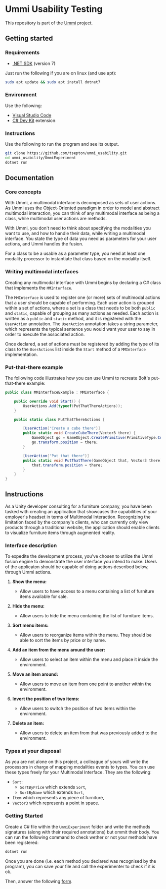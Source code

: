 # Ummi Usability Testing

This repository is part of the [Ummi](https://github.com/tsepton/ummi) project. 

## Getting started
### Requirements
- [.NET SDK](https://learn.microsoft.com/en-us/dotnet/core/install/) (version 7)

Just run the following if you are on linux (and use apt): 
```bash
sudo apt update && sudo apt install dotnet7
```


### Environment 
Use the following:
- [Visual Studio Code](https://visualstudio.microsoft.com/) 
- [C# Dev Kit](https://marketplace.visualstudio.com/items?itemName=ms-dotnettools.csdevkit) extension

### Instructions
Use the following to run the program and see its output.
```bash
git clone https://github.com/tsepton/ummi_usability.git
cd ummi_usability/UmmiExperiment
dotnet run
```

## Documentation

### Core concepts
With Ummi, a multimodal interface is decomposed as sets of user actions.
As Ummi uses the Object-Oriented paradigm in order to model and abstract multimodal interaction, you can think of any multimodal interface as being a class, while multimodal user actions are methods.   

With Ummi, you don't need to think about specifying the modalities you want to use, and how to handle their data, while writing a multimodal interface. 
You state the type of data you need as parameters for your user actions, and Ummi handles the fusion.

For a class to be a usable as a parameter type, you need at least one modality processor to instantiate that class based on the modality itself. 

### Writing multimodal interfaces

Creating any multimodal interface with Ummi begins by declaring a C# class that implements the `MMInterface`.

The `MMInterface` is used to register one (or more) sets of multimodal actions that a user should be capable of performing. Each user action is grouped within a set of actions, where a set is a class that needs to be both `public` and `static`, capable of grouping as many actions as needed. Each action is written as a `public` and `static` method, and it is registered with the `UserAction` annotation. The `UserAction` annotation takes a string parameter, which represents the typical sentence you would want your user to say in order to execute the associated action.

Once declared, a set of actions must be registered by adding the type of its class to the `UserActions` list inside the `Start` method of a `MMInterface` implementation.

### Put-that-there example
The following code illustrates how you can use Ummi to recreate Bolt's put-that-there example:

```C#
public class MMInterfaceExample : MMInterface {

    public override void Start() {
        UserActions.Add(typeof(PutThatThereActions));
    }

    public static class PutThatThereActions {

        [UserAction("Create a cube there")]
        public static void CreateCubeThere(Vector3 there) {
            GameObject go = GameObject.CreatePrimitive(PrimitiveType.Cube);
            go.transform.position = there;
        }

        [UserAction("Put that there")]
        public static void PutThatThere(GameObject that, Vector3 there) {
            that.transform.position = there;
        }
    }
}
```

## Instructions
As a Unity developer consulting for a furniture company, you have been tasked with creating an application that showcases the capabilities of your employer's headset in terms of Multimodal Interaction.
Recognizing the limitation faced by the company's clients, who can currently only view products through a traditional website, the application should enable clients to visualize furniture items through augmented reality.

### Interface description

To expedite the development process, you've chosen to utilize the Ummi fusion engine to demonstrate the user interface you intend to make. 
Users of the applicaton should be capable of doing actions described below, through Ummi actions. 

1. **Show the menu:**
   - Allow users to have access to a menu containing a list of furniture  items available for sale. 

2. **Hide the menu:**
   - Allow users to hide the menu containing the list of furniture items.

3. **Sort menu items:**
   - Allow users to reorganize items within the menu. They should be able to sort the items by price or by name. 

4. **Add an item from the menu around the user:**
   - Allow users to select an item within the menu and place it inside the environment.

5. **Move an item around:**
   - Allow users to move an item from one point to another within the environment.

6. **Invert the position of two items:**
   - Allow users to switch the position of two items within the environment.

7. **Delete an item:**
   - Allow users to delete an item from that was previously added to the environment.


<!-- 6. **Add an item to user's Basket:**
   - Allow users to add an item to their basket.

7. **Show the basket:**
   - Allow users to display their basket.

8. **Buy the basket's products:**
   - Allow users to complete the purchase of items in their basket.  -->


### Types at your disposal
As you are not alone on this project, a colleague of yours will write the processors in charge of mapping modalities events to types. You can use these types freely for your Multimodal Interface. They are the following: 
- `Sort`:
    - `SortByPrice` which extends `Sort`,
    - `SortByName` which extends `Sort`,
- `Item` which represents any piece of furniture, 
- `Vector3` which represents a point in space.  


### Getting Started

Create a C# file within the `UmmiExperiment` folder and write the methods signatures (along with their required annotations) but ommit their body. 
You can run the following command to check wether or not your methods have been registered:
```bash
dotnet run
```
Once you are done (i.e. each method you declared was recognised by the program), you can save your file and call the experimenter to check if it is ok.

Then, answer the following [form](https://forms.gle/5YSbRkGmpR6uk5TP9).  

